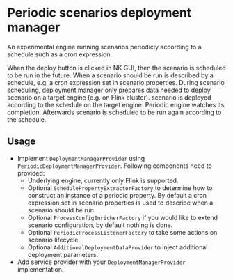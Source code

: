 # Periodic scenarios deployment manager

An experimental engine running scenarios periodicly according to a schedule such as a cron expression.

When the deploy button is clicked in NK GUI, then the scenario is scheduled to be run in the future. When a scenario
should be run is described by a schedule, e.g. a cron expression set in scenario properties. During scenario scheduling,
deployment manager only prepares data needed to deploy scenario on a target engine (e.g. on Flink cluster).
scenario is deployed according to the schedule on the target engine. Periodic engine watches its completion. Afterwards
scenario is scheduled to be run again according to the schedule.

## Usage

- Implement `DeploymentManagerProvider` using `PeriodicDeploymentManagerProvider`. Following components need to provided:
  - Underlying engine, currently only Flink is supported.
  - Optional `SchedulePropertyExtractorFactory` to determine how to construct an instance of a periodic property. By default
    a cron expression set in scenario properties is used to describe when a scenario should be run.
  - Optional `ProcessConfigEnricherFactory` if you would like to extend scenario configuration, by default nothing is done.
  - Optional `PeriodicProcessListenerFactory` to take some actions on scenario lifecycle.
  - Optional `AdditionalDeploymentDataProvider` to inject additional deployment parameters.
- Add service provider with your `DeploymentManagerProvider` implementation.
